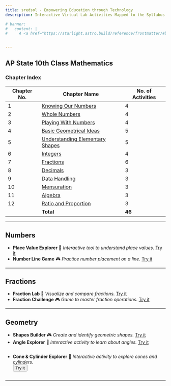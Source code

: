 ```yaml
---
title: sredsol - Empowering Education through Technology
description: Interactive Virtual Lab Activities Mapped to the Syllabus.

# banner:
#   content: |
#     A <a href="https://starlight.astro.build/reference/frontmatter/#banner">banner</a> displaying an announcement at the top of the page that can include HTML for links or other content.


---
```


## AP State 10th Class Mathematics

### Chapter Index

| Chapter No. | Chapter Name | No. of Activities |
|-------------|--------------|-------------------|
| 1  | [Knowing Our Numbers](#numbers)   | 4                 |
| 2  | [Whole Numbers](#fractions) | 4                 |
| 3  | [Playing With Numbers](#geometry)   | 4                 |
| 4  | [Basic Geometrical Ideas](#geometry)| 5                 |
| 5  | [Understanding Elementary Shapes](#geometry) | 5                 |
| 6  | [Integers](#geometry)   | 4                 |
| 7  | [Fractions](#geometry)   | 6                 |
| 8  | [Decimals ](#geometry)   | 3                 |
| 9  | [Data Handling ](#geometry)   | 3                 |
| 10  | [Mensuration ](#geometry)   | 3                 |
| 11  | [Algebra ](#geometry)   | 3                 |
| 12  | [Ratio and Proportion](#geometry)   | 3                 |
|     | **Total**   | **46**                |

---

## Numbers
- **Place Value Explorer** 🧪
  _Interactive tool to understand place values._ [Try it](#)
- **Number Line Game** 🎮
  _Practice number placement on a line._ [Try it](#)

---

## Fractions
- **Fraction Lab** 🧪
  _Visualize and compare fractions._ [Try it](#)
- **Fraction Challenge** 🎮
  _Game to master fraction operations._ [Try it](#)

---

## Geometry
- **Shapes Builder** 🎮
  _Create and identify geometric shapes._ [Try it](#)
- **Angle Explorer** 🧪
  _Interactive activity to learn about angles._ [Try it](#)
- <div style="margin-top:2em; margin-bottom:2em;">
    <strong>Cone & Cylinder Explorer</strong> 🧪
    <em>Interactive activity to explore cones and cylinders.</em><br>
    <button onclick="document.getElementById('cone-cylinder-iframe').style.display='block';">Try it</button>
    <br>
    <iframe id="cone-cylinder-iframe" src="http://localhost:4321/cone-cylinder.html" style="display:none;"></iframe>
  </div>

---




<!-- You can add more chapters and activities following the same format.
Replace [Try it](#) with actual links to your activities.
Use 🧪 for interactive labs and 🎮 for games for visual clarity. -->
<!-- **Note:** For best results, ensure your site loads the custom CSS from `src/styles/custom.css` to style the embedded activity.-->
